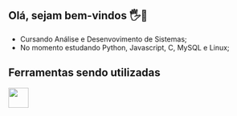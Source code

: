 ## Olá, sejam bem-vindos 🖐🙂

- Cursando Análise e Desenvovimento de Sistemas;
- No momento estudando Python, Javascript, C, MySQL e Linux;

## Ferramentas sendo utilizadas
<img loading="lazy" src="https://cdn.jsdelivr.net/gh/devicons/devicon/icons/git/git-original.svg" width="40" height="40"/>

<!--
**FabricioHA/FabricioHA** is a ✨ _special_ ✨ repository because its `README.md` (this file) appears on your GitHub profile.

Here are some ideas to get you started:

- 🔭 I’m currently working on ...
- 🌱 I’m currently learning ...
- 👯 I’m looking to collaborate on ...
- 🤔 I’m looking for help with ...
- 💬 Ask me about ...
- 📫 How to reach me: ...
- 😄 Pronouns: ...
- ⚡ Fun fact: ...
-->
